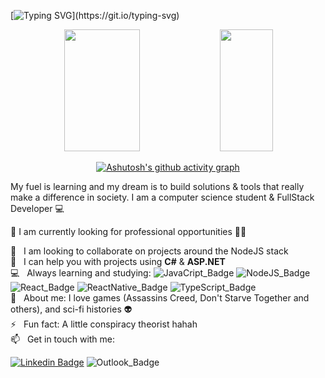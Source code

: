 [![Typing SVG](https://readme-typing-svg.demolab.com?font=Fira+Code&weight=900&size=30&pause=1000&color=9B53FF&center=true&center=true&width=1000%&lines=Hi+there!;My+Name+is+Mario+Alves.;I+am+25+years+old;and+i'm+from+Brazil.;BE+WELCOME!)](https://git.io/typing-svg)

<div align="center">
  <img width="49%" height="195px" src="https://github-readme-stats.vercel.app/api?username=marioalvesx&show_icons=true&theme=midnight-purple&hide_border=true&bg_color=0d1117&title_color=8a3cf8&icon_color=9b53ff" />
  <img width="41%" height="195px" src="https://github-readme-stats.vercel.app/api/top-langs/?username=marioalvesx&layout=compact&hide_border=true&bg_color=0d1117&title_color=8a3cf8&icon_color=9b53ff&text_color=FFFFFF" />
  
  [![Ashutosh's github activity graph](https://github-readme-activity-graph.cyclic.app/graph?username=marioalvesx&bg_color=0d1117&color=9b53ff&line=5d3299&point=ffffff&area=true&hide_border=true)](https://github.com/ashutosh00710/github-readme-activity-graph)
  
</div>

My fuel is learning and my dream is to build solutions & tools that really make a difference in society.
I am a computer science student & FullStack Developer :computer:

:rocket: I am currently looking for professional opportunities 👨‍💻

:purple_heart: &nbsp; I am looking to collaborate on projects around the NodeJS stack
<br/> :muscle: &nbsp; I can help you with projects using **C#** & **ASP.NET** 
<br/> :computer: &nbsp; Always learning and studying: ![JavaCript_Badge](https://img.shields.io/badge/-JavaScript-F29400?style=flat-square&logo=javascript&logoColor=white) ![NodeJS_Badge](https://img.shields.io/badge/-Node.js-339933?style=flat-square&logo=node.js&logoColor=white&link=https://nodejs.org/en/) ![React_Badge](https://img.shields.io/badge/-ReactJS-13B5EA?style=flat-square&logo=react&logoColor=white&link=https://reactjs.org) ![ReactNative_Badge](https://img.shields.io/badge/-React_Native-563D7C?style=flat-square&logo=react&logoColor=white&link=https://reactnative.dev) ![TypeScript_Badge](https://img.shields.io/badge/-TypeScript-3178C6?style=flat-square&logo=typescript&logoColor=white&link=https://www.typescriptlang.org/)
<br/> 💬  &nbsp; About me: I love games (Assassins Creed, Don't Starve Together and others), and sci-fi histories 👽
<br/> ⚡  &nbsp; Fun fact: A little conspiracy theorist hahah
<br/> 📫  &nbsp; Get in touch with me: 

[![Linkedin Badge](https://img.shields.io/badge/-MarioAlves-blue?style=flat-square&logo=Linkedin&logoColor=white&link=https://www.linkedin.com/in/mario-alves-63ba68123/)](https://www.linkedin.com/in/mario-alves-63ba68123/) ![Outlook_Badge](https://img.shields.io/badge/-MarioAlves-blue?style=flat-square&logo=microsoft-outlook&logoColor=white&link=mailto:marioalvesneto@hotmail.com)

